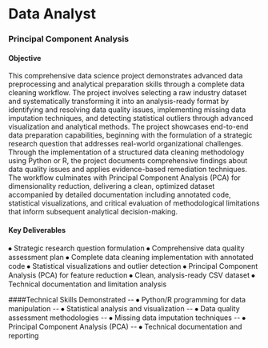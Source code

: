 # Data Analyst

### Principal Component Analysis

#### Objective
This comprehensive data science project demonstrates advanced data preprocessing and analytical preparation skills through a complete data cleaning workflow. The project involves selecting a raw industry dataset and systematically transforming it into an analysis-ready format by identifying and resolving data quality issues, implementing missing data imputation techniques, and detecting statistical outliers through advanced visualization and analytical methods. The project showcases end-to-end data preparation capabilities, beginning with the formulation of a strategic research question that addresses real-world organizational challenges. Through the implementation of a structured data cleaning methodology using Python or R, the project documents comprehensive findings about data quality issues and applies evidence-based remediation techniques. The workflow culminates with Principal Component Analysis (PCA) for dimensionality reduction, delivering a clean, optimized dataset accompanied by detailed documentation including annotated code, statistical visualizations, and critical evaluation of methodological limitations that inform subsequent analytical decision-making.

#### Key Deliverables
⦁	Strategic research question formulation
⦁	Comprehensive data quality assessment plan
⦁	Complete data cleaning implementation with annotated code
⦁	Statistical visualizations and outlier detection
⦁	Principal Component Analysis (PCA) for feature reduction
⦁	Clean, analysis-ready CSV dataset
⦁	Technical documentation and limitation analysis

####Technical Skills Demonstrated
-- ⦁	Python/R programming for data manipulation
-- ⦁	Statistical analysis and visualization
-- ⦁	Data quality assessment methodologies
-- ⦁	Missing data imputation techniques
-- ⦁	Principal Component Analysis (PCA)
-- ⦁	Technical documentation and reporting
